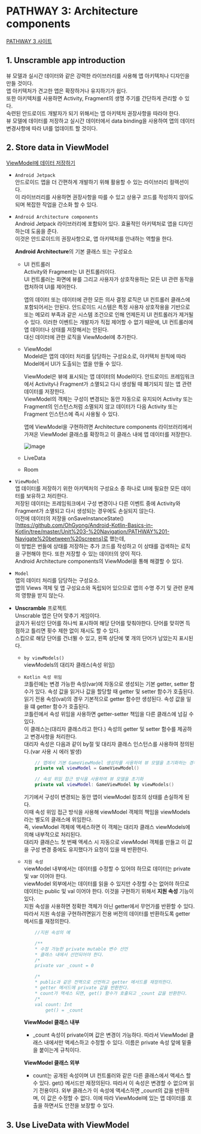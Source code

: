 # PATHWAY 3: Architecture components
[PATHWAY 3 사이트](https://developer.android.com/courses/pathways/android-basics-kotlin-unit-3-pathway-3)


## 1. Unscramble app introduction
뷰 모델과 실시간 데이터와 같은 강력한 라이브러리를 사용해 앱 아키텍처나 디자인을 만들 것이다.</br>
앱 아키텍처가 견고한 앱은 확장하거나 유지하기가 쉽다.</br>
또한 아키텍처를 사용하면 Activity, Fragment의 생명 주기를 간단하게 관리할 수 있다.</br>
숙련된 안드로이드 개발자가 되기 위해서는 앱 아키텍처 권장사항을 따라야 한다.</br>
뷰 모델에 데이터를 저장하고 실시간 데이터에서 data binding을 사용하여 앱의 데이터 변경사항에 따라 UI를 업데이트 할 것이다.

## 2. Store data in ViewModel
[ViewModel에 데이터 저장하기](https://developer.android.com/codelabs/basic-android-kotlin-training-viewmodel?continue=https%3A%2F%2Fdeveloper.android.com%2Fcourses%2Fpathways%2Fandroid-basics-kotlin-unit-3-pathway-3%23codelab-https%3A%2F%2Fdeveloper.android.com%2Fcodelabs%2Fbasic-android-kotlin-training-viewmodel#0)

- `Android Jetpack`</br>
    안드로이드 앱을 더 간편하게 개발하기 위해 활용할 수 있는 라이브러리 컬렉션이다.</br>
    이 라이브러리를 사용하면 권장사항을 따를 수 있고 상용구 코드를 작성하지 않아도 되며 복잡한 작업을 간소화 할 수 있다.

- `Android Architecture components`</br>
    Android Jetpack 라이브러리에 포함되어 있다. 효율적인 아키텍처로 앱을 디자인하는데 도움을 준다.</br>
    이것은 안드로이드의 권장사항으로, 앱 아키텍처를 안내하는 역할을 한다.

    **Android Architecture**의 기본 클래스 또는 구성요소
    - UI 컨트롤러</br>
        Activity와 Fragment는 UI 컨트롤러이다.</br>
        UI 컨트롤러는 화면에 뷰를 그리고 사용자가 상호작용하는 모든 UI 관련 동작을 캡처하여 UI를 제어한다.</br>
            
        앱의 데이터 또는 데이터에 관한 모든 의사 결정 로직은 UI 컨트롤러 클래스에 포함되어서는 안된다. 안드로이드 시스템은 특정 사용자 상호작용을 기반으로 또는 메모리 부족과 같은 시스템 조건으로 인해 언제든지 UI 컨트롤러가 제거될 수 있다. 이러한 이벤트는 개발자가 직접 제어할 수 없기 때문에, UI 컨트롤러에 앱 데이터나 상태를 저장해서는 안된다.</br>
        대신 데이터에 관한 로직을 ViewModel에 추가한다.

    - ViewModel</br>
        Modeld은 앱의 데이터 처리를 담당하는 구성요소로, 아키텍처 원칙에 따라 Model에서 UI가 도출되는 앱을 만들 수 있다.

        ViewModel은 뷰에 표시되는 앱 데이터의 Model이다. 안드로이드 프레임워크에서 Activity나 Fragment가 소멸되고 다시 생성될 때 폐기되지 않는 앱 관련 데이터를 저장한다.</br>
        ViewModel의 객체는 구성이 변경되는 동안 자동으로 유지되어 Activity 또는 Fragment의 인스턴스처럼 소멸되지 않고 데이터가 다음 Activity 또는 Fragment 인스턴스에 즉시 사용될 수 있다.

        앱에 ViewModel을 구현하려면 Architecture components 라이브러리에서 가져온 ViewModel 클래스를 확장하고 이 클래스 내에 앱 데이터를 저장한다.

        ![image](https://user-images.githubusercontent.com/52282493/132863148-679eea6f-2375-4b40-aa9e-2b8f6bedcab5.png)

    - LiveData</br>


    - Room</br>

- `ViewModel`</br>
    앱 데이터를 저장하기 위한 아키텍처의 구성요소 중 하나로 UI에 필요한 모든 데이터를 보유하고 처리한다.</br>
    저장된 데이터는 프레임워크에서 구성 변경이나 다른 이벤트 중에 Activity와 Fragment가 소멸되고 다시 생성되는 경우에도 손실되지 않는다.</br>
    이전에 데이터의 저장을 onSaveInstanceState()[https://github.com/OhGyong/Android-Kotlin-Basics-in-Kotlin/tree/master/Unit%203-%20Navigation/PATHWAY%201-Navigate%20between%20screens]로 했는데,</br>
    이 방법은 번들에 상태를 저장하는 추가 코드를 작성하고 이 상태를 검색하는 로직을 구현해야 한다. 또한 저장할 수 있는 데이터의 양이 적다.</br>
    Android Architecture components의 ViewModel을 통해 해결할 수 있다.
    
- `Model`</br>
    앱의 데이터 처리를 담당하는 구성요소.</br>
    앱의 Views 객체 및 앱 구성요소와 독립되어 있으므로 앱의 수명 주기 및 관련 문제의 영향을 받지 않는다.


- **Unscramble** 프로젝트</br>
    Unscrable 앱은 단어 맞추기 게임이다.</br>
    글자가 뒤섞인 단어를 하나씩 표시하여 해당 단어를 맞춰야한다. 단어를 맞히면 득점하고 틀리면 횟수 제한 없이 재시도 할 수 있다.</br>
    스킵으로 해당 단어를 건너뛸 수 있고, 왼쪽 상단에 몇 개의 단어가 남았는지 표시된다.

    - `by viewModels()`</br>
        viewModels의 대리자 클래스(속성 위임)

    - `Kotlin 속성 위임`</br>
        코틀린에는 변경 가능한 속성(var)에 자동으로 생성되는 기본 getter, setter 함수가 있다. 속성 값을 읽거나 값을 할당할 때 getter 및 setter 함수가 호출된다.</br>
        읽기 전용 속성(val)의 경우 기본적으로 getter 함수만 생성된다. 속성 값을 일을 떄 getter 함수가 호출된다.</br>
        코틀린에서 속성 위임을 사용하면 getter-setter 책임을 다른 클래스에 넘길 수 있다.</br>
        이 클래스는(대리자 클래스라고 한다.) 속성의 getter 및 setter 함수를 제공하고 변경사항을 처리한다.</br>
        대리자 속성은 다음과 같이 by절 및 대리자 클래스 인스턴스를 사용하여 정의된다.(var 사용 시 에러 발생)</br>

        ```kotlin
            // 앱에서 기본 GameViewModel 생성자를 사용하여 뷰 모델을 초기화하는 경우
            private val viewModel = GameViewModel()

            // 속성 위임 접근 방식을 사용하여 뷰 모델을 초기화
            private val viewModel: GameViewModel by viewModels()
        ```
        기기에서 구성이 변경되는 동안 앱이 viewModel 참조의 상태를 손실하게 된다.</br>
        이때 속성 위임 접근 방식을 사용해 viewModel 객체의 책임을 viewModels 라는 별도의 클래스에 위임한다.</br>
        즉, viewModel 객체에 액세스하면 이 객체는 대리자 클래스 viewModels에 의해 내부적으로 처리된다.</br>
        대리자 클래슨느 첫 번째 액세스 시 자동으로 viewModel 객체를 만들고 이 값을 구성 변경 중에도 유지했다가 요청이 있을 때 반환한다.

    - `지원 속성`</br>
        viewModel 내부에서는 데이터를 수정할 수 있어야 하므로 데이터는 private 및 var 이어야 한다.</br>
        viewModel 외부에서는 데이터를 읽을 수 있지만 수정할 수는 없어야 하므로 데이터는 public 및 val 이어야 한다. 이것을 구현하기 위해서 **지원 속성** 기능이 있다.</br>
        지원 속성을 사용하면 정확한 객체가 아닌 getter에서 무언가를 반환할 수 있다. 따라서 지원 속성을 구현하려면읽기 전용 버전의 데이터를 반환하도록 getter 메서드를 재정의한다.
        
        ```kotlin
            //지원 속성의 예

            /**
            * 수정 가능한 private mutable 변수 선언
            * 클래스 내에서 선언되어야 한다.
            /*
            private var _count = 0

            /*
            * public과 같은 전역으로 선언하고 getter 메서드를 재정의한다.
            * getter 메서드에 private 값을 반환한다.
            * count가 액세스 되면, get() 함수가 호출되고 _count 값을 반환한다.
            /*
            val count: Int
                get() = _count
        ```

        **ViewModel 클래스 내부**</br>
        - _count 속성이 private이며 값은 변경이 가능하다. 따라서 ViewModel 클래스 내에서만 액세스하고 수정할 수 있다. 이름은 private 속성 앞에 밑줄을 붙이는게 규칙이다.</br>

        **ViewModel 클래스 외부**</br>
        - count는 공개된 속성이며 UI 컨트롤러와 같은 다른 클래스에서 액세스 할 수 있다. get() 메서드만 재정의된다. 따라서 이 속성은 변경할 수 없으며 읽기 전용이다. 외부 클래스가 이 속성에 액세스하면 _count의 값을 반환하며, 이 값은 수정할 수 없다. 이에 따라 ViewModel에 있는 앱 데이터를 호출을 하면서도 안전을 보장할 수 있다.



    

    


## 3. Use LiveData with ViewModel